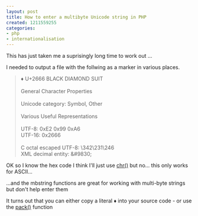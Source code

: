 ```yaml
---
layout: post
title: How to enter a multibyte Unicode string in PHP
created: 1211559255
categories:
- php
- internationalisation
---
```

<p>
This has just taken me a suprisingly long time to work out ...
</p>
<p>
I needed to output a file with the follwing as a marker in various places.
</p>
<blockquote>
	♦ U+2666 BLACK DIAMOND SUIT<br />
	<br />
	General Character Properties<br />
	<br />
	Unicode category: Symbol, Other<br />
	<br />
	Various Useful Representations<br />
	<br />
	UTF-8: 0xE2 0x99 0xA6<br />
	UTF-16: 0x2666<br />
	<br />
	C octal escaped UTF-8: \342\231\246<br />
	XML decimal entity: &amp;#9830;
</blockquote>
<p>
OK so I know the hex code I think I'll just use <a href="http://uk.php.net/chr">chr()</a> but no... this only works for ASCII...
</p>

<p>...and the mbstring functions are great for working with multi-byte strings but don't help enter them</p>

<p>
It turns out that you can either copy a literal ♦ into your source code - or use the <a href="http://uk.php.net/pack">pack()</a> function 
</p>

<?php
header('Content-Type: text/plain;charset=utf-8');
echo "♦\n";
 
echo pack("ccc", 0xE2, 0x99, 0xA6) ."\n";

 
?>
